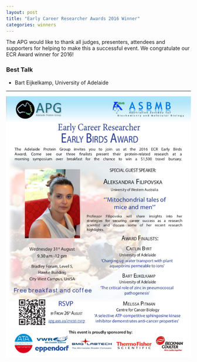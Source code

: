 ```yaml
---
layout: post
title: "Early Career Researcher Awards 2016 Winner"
categories: winners
---
```


The APG would like to thank all judges, presenters, attendees and supporters for
helping to make this a successful event. We congratulate our ECR Award winner
for 2016!

### Best Talk

- Bart Eijkelkamp, University of Adelaide

---

![](/assets/images/2016_ecr.jpg)
